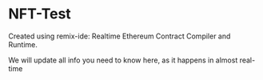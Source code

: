 # NFT-Test

Created using remix-ide: Realtime Ethereum Contract Compiler and Runtime.

We will update all info you need to know here, as it happens in almost real-time
